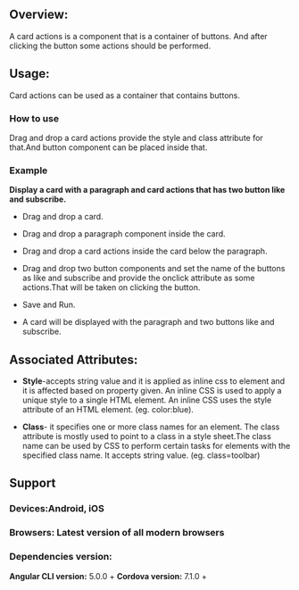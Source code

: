 



## Overview:
A card actions is a component that is a container of buttons. And after clicking the button some actions should be performed.

## Usage:
Card actions can be used as a container that contains buttons.

### How to use
Drag and drop a card actions provide the style and class attribute for that.And button component can be placed inside that.

### Example
**Display a card with a paragraph and card actions that has two button like and subscribe.**

- Drag and drop a card.

- Drag and drop a paragraph component inside the card.

- Drag and drop a card actions inside the card below the paragraph.
- Drag and drop two button components and set the name of the buttons as like and subscribe and provide the onclick attribute as some actions.That will be taken on clicking the button.
- Save and Run.

- A card will be displayed with the paragraph and two buttons like and subscribe.
 


## Associated Attributes:
- **Style**-accepts string value and it is applied as inline css to element and it is affected based on property given. An inline CSS is used to apply a unique style to a single HTML element. An inline CSS uses the style attribute of an HTML element.
(eg. color:blue).

- **Class**- it specifies one or more class names for an element. The class attribute is mostly used to point to a class in a style sheet.The class name can be used by CSS to perform certain tasks for elements with the specified class name. It accepts string value. (eg. class=toolbar)





## Support 
 ### Devices:Android, iOS
 ### Browsers:  Latest version of all modern browsers
 ### Dependencies version: 
 **Angular CLI version:** 5.0.0 + 
 **Cordova version:** 7.1.0 +











